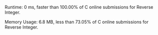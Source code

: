 Runtime: 0 ms, faster than 100.00% of C online submissions for Reverse Integer.

Memory Usage: 6.8 MB, less than 73.05% of C online submissions for Reverse Integer.
